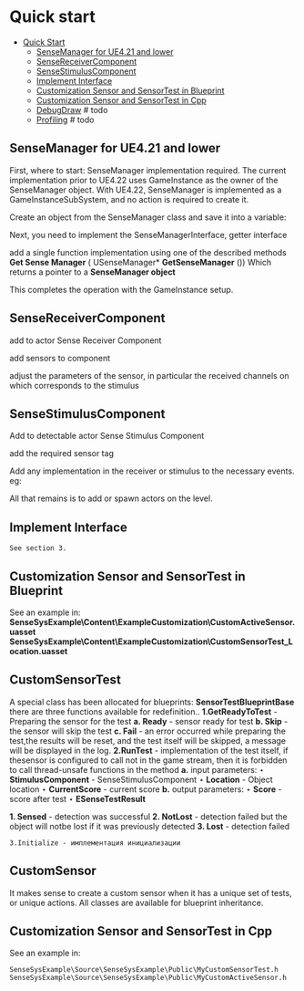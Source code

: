 # Quick start

- [Quick Start](#quick-start)
    - [SenseManager for UE4.21 and lower](#sensemanager-for-ue421-and-lower)
    - [SenseReceiverComponent](#sensereceivercomponent)
    - [SenseStimulusComponent](#sensestimuluscomponent)
    - [Implement Interface](#implement-interface)
    - [Customization Sensor and SensorTest in Blueprint](#customization-sensor-and-sensortest-in-blueprint)
    - [Customization Sensor and SensorTest in Cpp](#customization-sensor-and-sensortest-in-cpp)
    - [DebugDraw](#debugdraw) # todo
    - [Profiling](#profiling) # todo

## SenseManager for UE4.21 and lower

First, where to start: SenseManager implementation required. The current implementation prior to
UE4.22 uses GameInstance as the owner of the SenseManager object. With UE4.22, SenseManager is
implemented as a GameInstanceSubSystem, and no action is required to create it.

Create an object from the SenseManager class and save it into a variable:

Next, you need to implement the SenseManagerInterface,
getter interface

add a single function implementation using one of the described methods
**Get Sense Manager** ( USenseManager* **GetSenseManager** ())
Which returns a pointer to a **SenseManager object**

This completes the operation with the GameInstance setup.

## SenseReceiverComponent

add to actor Sense Receiver Component

add sensors to component

adjust the parameters of the sensor, in particular the received channels on which corresponds to
the stimulus

## SenseStimulusComponent

Add to detectable actor Sense Stimulus Component

add the required sensor tag


Add any implementation in the receiver or stimulus to the necessary events.
eg:


All that remains is to add or spawn actors on the level.

## Implement Interface

```
See section 3.
```

## Customization Sensor and SensorTest in Blueprint

See an example in:
**SenseSysExample\Content\ExampleCustomization\CustomActiveSensor.uasset
SenseSysExample\Content\ExampleCustomization\CustomSensorTest_Location.uasset**

## CustomSensorTest

A special class has been allocated for blueprints: **SensorTestBlueprintBase**
there are three functions available for redefinition..
**1.GetReadyToTest** - Preparing the sensor for the test
**a. Ready** - sensor ready for test
**b. Skip** - the sensor will skip the test
**c. Fail** - an error occurred while preparing the test,the results will be reset, and the test itself will be
skipped, a message will be displayed in the log.
**2.RunTest** - implementation of the test itself, if thesensor is configured to call not in the game stream,
then it is forbidden to call thread-unsafe functions in the method
**a.** input parameters:
⋆ **StimulusComponent** - SenseStimulusComponent
⋆ **Location** - Object location
⋆ **CurrentScore** - current score
**b.** output parameters:
⋆ **Score** - score after test
⋆ **ESenseTestResult**

**1. Sensed** - detection was successful
**2. NotLost** - detection failed but the object will notbe lost if it was previously detected
**3. Lost** - detection failed

```
3.Initialize - имплементация инициализации
```

## CustomSensor

It makes sense to create a custom sensor when it has a unique set of tests, or unique actions. All
classes are available for blueprint inheritance.

## Customization Sensor and SensorTest in Cpp

See an example in:

```
SenseSysExample\Source\SenseSysExample\Public\MyCustomSensorTest.h
SenseSysExample\Source\SenseSysExample\Public\MyCustomActiveSensor.h
```
